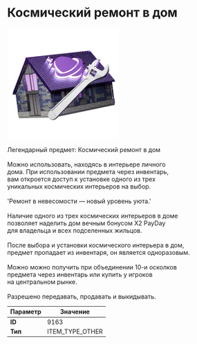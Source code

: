 # Космический ремонт в дом

![Item Image](../img/9163.webp?raw=true)

Легендарный предмет: Космический ремонт в дом<br><br>Можно использовать, находясь в интерьере личного<br>дома. При использовании предмета через инвентарь,<br>вам откроется доступ к установке одного из трех<br>уникальных космических интерьеров на выбор.<br><br>'Ремонт в невесомости — новый уровень уюта.'<br><br>Наличие одного из трех космических интерьеров в доме <br>позволяет наделить дом вечным бонусом X2 PayDay<br>для владельца и всех подселенных жильцов.<br><br>После выбора и установки космического интерьера в дом,<br>предмет пропадает из инвентаря, он является одноразовым.<br><br>Можно можно получить при объединении 10-и осколков<br>предмета через инвентарь или купить у игроков<br>на центральном рынке.<br><br>Разрешено передавать, продавать и выкидывать.


| Параметр | Значение |
|----------|----------|
| **ID** | 9163 |
| **Тип** | ITEM_TYPE_OTHER |

